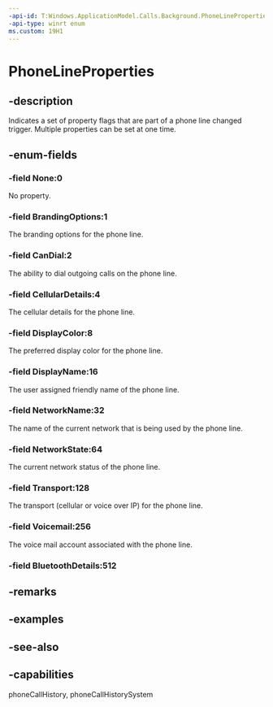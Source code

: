 ```yaml
---
-api-id: T:Windows.ApplicationModel.Calls.Background.PhoneLineProperties
-api-type: winrt enum
ms.custom: 19H1
---
```


<!-- Enumeration syntax
public enum Windows.ApplicationModel.Calls.Background.PhoneLineProperties : uint
-->

# PhoneLineProperties

## -description
Indicates a set of property flags that are part of a phone line changed trigger. Multiple properties can be set at one time.

## -enum-fields
### -field None:0
No property.

### -field BrandingOptions:1
The branding options for the phone line.

### -field CanDial:2
The ability to dial outgoing calls on the phone line.

### -field CellularDetails:4
The cellular details for the phone line.

### -field DisplayColor:8
The preferred display color for the phone line.

### -field DisplayName:16
The user assigned friendly name of the phone line.

### -field NetworkName:32
The name of the current network that is being used by the phone line.

### -field NetworkState:64
The current network status of the phone line.

### -field Transport:128
The transport (cellular or voice over IP) for the phone line.

### -field Voicemail:256
The voice mail account associated with the phone line.


### -field BluetoothDetails:512


## -remarks

## -examples

## -see-also
## -capabilities
phoneCallHistory, phoneCallHistorySystem

